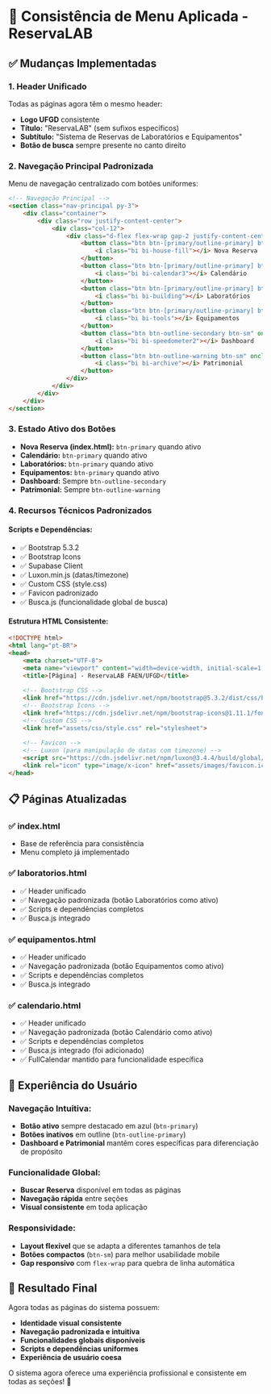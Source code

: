 # 🎯 **Consistência de Menu Aplicada - ReservaLAB**

## ✅ **Mudanças Implementadas**

### **1. Header Unificado**
Todas as páginas agora têm o mesmo header:
- **Logo UFGD** consistente
- **Título:** "ReservaLAB" (sem sufixos específicos)
- **Subtítulo:** "Sistema de Reservas de Laboratórios e Equipamentos"
- **Botão de busca** sempre presente no canto direito

### **2. Navegação Principal Padronizada**
Menu de navegação centralizado com botões uniformes:

```html
<!-- Navegação Principal -->
<section class="nav-principal py-3">
    <div class="container">
        <div class="row justify-content-center">
            <div class="col-12">
                <div class="d-flex flex-wrap gap-2 justify-content-center">
                    <button class="btn btn-[primary/outline-primary] btn-sm" onclick="window.location.href='index.html'">
                        <i class="bi bi-house-fill"></i> Nova Reserva
                    </button>
                    <button class="btn btn-[primary/outline-primary] btn-sm" onclick="window.location.href='calendario.html'">
                        <i class="bi bi-calendar3"></i> Calendário
                    </button>
                    <button class="btn btn-[primary/outline-primary] btn-sm" onclick="window.location.href='laboratorios.html'">
                        <i class="bi bi-building"></i> Laboratórios
                    </button>
                    <button class="btn btn-[primary/outline-primary] btn-sm" onclick="window.location.href='equipamentos.html'">
                        <i class="bi bi-tools"></i> Equipamentos
                    </button>
                    <button class="btn btn-outline-secondary btn-sm" onclick="window.location.href='admin/'">
                        <i class="bi bi-speedometer2"></i> Dashboard
                    </button>
                    <button class="btn btn-outline-warning btn-sm" onclick="window.location.href='patrimonial.html'">
                        <i class="bi bi-archive"></i> Patrimonial
                    </button>
                </div>
            </div>
        </div>
    </div>
</section>
```

### **3. Estado Ativo dos Botões**
- **Nova Reserva (index.html):** `btn-primary` quando ativo
- **Calendário:** `btn-primary` quando ativo
- **Laboratórios:** `btn-primary` quando ativo  
- **Equipamentos:** `btn-primary` quando ativo
- **Dashboard:** Sempre `btn-outline-secondary`
- **Patrimonial:** Sempre `btn-outline-warning`

### **4. Recursos Técnicos Padronizados**

#### **Scripts e Dependências:**
- ✅ Bootstrap 5.3.2
- ✅ Bootstrap Icons
- ✅ Supabase Client
- ✅ Luxon.min.js (datas/timezone)
- ✅ Custom CSS (style.css)
- ✅ Favicon padronizado
- ✅ Busca.js (funcionalidade global de busca)

#### **Estrutura HTML Consistente:**
```html
<!DOCTYPE html>
<html lang="pt-BR">
<head>
    <meta charset="UTF-8">
    <meta name="viewport" content="width=device-width, initial-scale=1.0">
    <title>[Página] - ReservaLAB FAEN/UFGD</title>
    
    <!-- Bootstrap CSS -->
    <link href="https://cdn.jsdelivr.net/npm/bootstrap@5.3.2/dist/css/bootstrap.min.css" rel="stylesheet">
    <!-- Bootstrap Icons -->
    <link href="https://cdn.jsdelivr.net/npm/bootstrap-icons@1.11.1/font/bootstrap-icons.css" rel="stylesheet">
    <!-- Custom CSS -->
    <link href="assets/css/style.css" rel="stylesheet">
    
    <!-- Favicon -->
    <!-- Luxon (para manipulação de datas com timezone) -->
    <script src="https://cdn.jsdelivr.net/npm/luxon@3.4.4/build/global/luxon.min.js"></script>
    <link rel="icon" type="image/x-icon" href="assets/images/favicon.ico">
</head>
```

## 📋 **Páginas Atualizadas**

### **✅ index.html** 
- Base de referência para consistência
- Menu completo já implementado

### **✅ laboratorios.html**
- ✅ Header unificado
- ✅ Navegação padronizada (botão Laboratórios como ativo)
- ✅ Scripts e dependências completos
- ✅ Busca.js integrado

### **✅ equipamentos.html**
- ✅ Header unificado  
- ✅ Navegação padronizada (botão Equipamentos como ativo)
- ✅ Scripts e dependências completos
- ✅ Busca.js integrado

### **✅ calendario.html**
- ✅ Header unificado
- ✅ Navegação padronizada (botão Calendário como ativo)
- ✅ Scripts e dependências completos
- ✅ Busca.js integrado (foi adicionado)
- ✅ FullCalendar mantido para funcionalidade específica

## 🎨 **Experiência do Usuário**

### **Navegação Intuitiva:**
- **Botão ativo** sempre destacado em azul (`btn-primary`)
- **Botões inativos** em outline (`btn-outline-primary`)  
- **Dashboard e Patrimonial** mantêm cores específicas para diferenciação de propósito

### **Funcionalidade Global:**
- **Buscar Reserva** disponível em todas as páginas
- **Navegação rápida** entre seções
- **Visual consistente** em toda aplicação

### **Responsividade:**
- **Layout flexível** que se adapta a diferentes tamanhos de tela
- **Botões compactos** (`btn-sm`) para melhor usabilidade mobile
- **Gap responsivo** com `flex-wrap` para quebra de linha automática

## 🚀 **Resultado Final**

Agora todas as páginas do sistema possuem:
- **Identidade visual consistente**
- **Navegação padronizada e intuitiva**  
- **Funcionalidades globais disponíveis**
- **Scripts e dependências uniformes**
- **Experiência de usuário coesa**

O sistema agora oferece uma experiência profissional e consistente em todas as seções! 🎉
